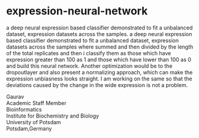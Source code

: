 # expression-neural-network
a deep neural expression based classifier demonstrated to fit a unbalanced dataset, expression datasets across the samples. a deep neural expression based classifier demonstrated to fit a unbalanced dataset, expression datasets across the  samples where summed and then divided by the length of the total replicates and then i classify them as those which have expression greater than 100 as 1 and those which have lower than 100 as 0 and build this neural network. Another optimization would be to the dropoutlayer and also present a normalizing approach, which can make the expression unbiasness looks straight. I am working on the same so that the deviations caused by the change in the wide expression is not a problem. 

Gaurav \
Academic Staff Member \
Bioinformatics \
Institute for Biochemistry and Biology \
University of Potsdam \
Potsdam,Germany 
